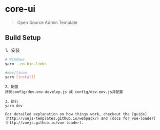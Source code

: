 # core-ui

> Open Source Admin Template

## Build Setup

1、安装
  ``` bash
  # Windows
  yarn --no-bin-links

  #mac/linux
  yarn [install]
  ```
  ```
2、配置
  拷贝config/dev.env.develop.js 成 config/dev.env.js并配置

3、运行
  yarn dev

For detailed explanation on how things work, checkout the [guide](http://vuejs-templates.github.io/webpack/) and [docs for vue-loader](http://vuejs.github.io/vue-loader).
